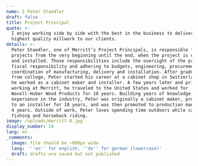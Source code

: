 ```yaml
---
name: 1 Peter Staedler
draft: false
title: Project Principal
quote: >-
  I enjoy working side by side with the best in the business to deliver the
  highest quality millwork to our clients.
details: >-
  Peter Staedler, one of Merritt’s Project Principals, is responsible for
  projects from the very beginning until the end, when the project is delivered
  and installed. Those responsibilities include the oversight of the project,
  fiscal responsibility and adhering to budgets, engineering, procurement,
  coordination of manufacturing, delivery and installation. After graduating
  from college, Peter started his career at a cabinet shop in Switzerland, where
  he worked as a cabinet maker and installer. A few years later and prior to
  working at Merritt, he traveled to the United States and worked for
  Wavell-Huber Wood Products for 18 years. Building years of knowledge and
  experience in the industry, Peter was originally a cabinet maker, progressed
  to an installer for 10 years, and was then promoted to production manager for
  4 years. Outside of work, Peter loves spending time outdoors while camping,
  fishing and horseback riding.
image: /uploads/merritt-8.jpg
display_number: 14
lang: en
_comments:
  image: file should be ~600px wide
  lang: '''en'' for english, ''de'' for german (lowercase)'
  draft: drafts are saved but not published
---
```

